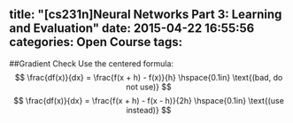 title: "[cs231n]Neural Networks Part 3: Learning and Evaluation"
date: 2015-04-22 16:55:56
categories: Open Course
tags: 
---

##Gradient Check
Use the centered formula:
$$
\frac{df(x)}{dx} = \frac{f(x + h) - f(x)}{h} \hspace{0.1in} \text{(bad, do not use)}
$$
$$
\frac{df(x)}{dx} = \frac{f(x + h) - f(x - h)}{2h} \hspace{0.1in} \text{(use instead)}
$$
